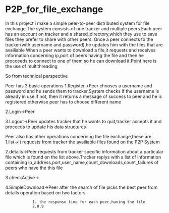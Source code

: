 # P2P_for_file_exchange
In this project i make a simple peer-to-peer distributed system for file exchange
The system consists of one tracker and multiple peers.Each peer has an account on tracker and a shared_directory,which they use to save files they prefer to share with other peers.
Once a peer connects to the tracker(with username and password),he updates him with the files that are availiable
When a peer wants to download a file,it requests and receives information concerning ip,port of peers having the file and then he procceeds to connect to one of them so he can download it.Point here is the use of multithreading

So from technical perspective

Peer has 3 basic operations
1.Register->Peer chooses a username and password and he sends them to tracker.System checks if the username is already in use.if not, then it returns a message of success to peer and he is registered,otherwise peer has to choose different name

2.Login->Peer 

3.Logout->Peer updates tracker that he wants to quit,tracker accepts it and proceeds to update his data structures 

Peer also has other operations concerning the file exchange,these are:
1.list->It requests from tracker the availiable files found on the P2P System

2.details->Peer requests from tracker specific information about a particular file which is found on the list above.Tracker replys with a list of information containing ip_address,port,user_name,count_downloads,count_failures of peers who have the this file

3.checkActive->

4.SimpleDownload->Peer after the search of file picks the best peer from details operation based on two factors

                1. the response time for each peer,having the file
                2.0.9







